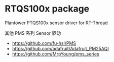# RTQS100x package
Plantower PTQS100x sensor driver for RT-Thread



其他 PMS 系列 Sensor 驱动

- <https://github.com/fu-hsi/PMS>
- <https://github.com/adafruit/Adafruit_PM25AQI>
- <https://github.com/MrpYoung/pms_series>

